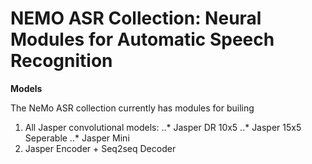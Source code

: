 NEMO ASR Collection: Neural Modules for Automatic Speech Recognition
====================================================================

**Models**

The NeMo ASR collection currently has modules for builing
1. All Jasper convolutional models:
..* Jasper DR 10x5
..* Jasper 15x5 Seperable
..* Jasper Mini
2. Jasper Encoder + Seq2seq Decoder
